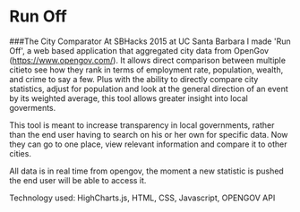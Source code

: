 # Run Off 
###The City Comparator
At SBHacks 2015 at UC Santa Barbara I made 'Run Off', a web based application that aggregated city data from OpenGov (https://www.opengov.com/). It allows direct comparison between multiple citieto see how they rank in terms of employment rate, population, wealth, and crime to say a few. Plus with the ability to directly compare city statistics, adjust for population and look at the general direction of an event by its weighted average, this tool allows greater insight into local goverments.

This tool is meant to increase transparency in local governments, rather than the end user having to search on his or her own for specific data. Now they can go to one place, view relevant information and compare it to other cities.

All data is in real time from opengov, the moment a new statistic is pushed the end user will be able to access it.

Technology used: HighCharts.js, HTML, CSS, Javascript, OPENGOV API